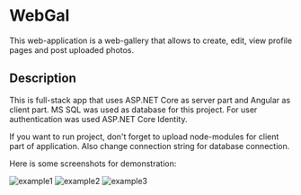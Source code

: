 # WebGal
This web-application is a web-gallery that allows to create, edit, view profile pages and post uploaded photos. 

## Description
This is full-stack app that uses ASP.NET Core as server part and Angular as client part. MS SQL was used as database for this project. For user authentication was used ASP.NET Core Identity.

If you want to run project, don't forget to upload node-modules for client part of application. Also change connection string for database connection.

Here is some screenshots for demonstration:

![example1](../master/demo_img/demo_1.png)
![example2](../master/demo_img/demo_2.png)
![example3](../master/demo_img/demo_3.png)
